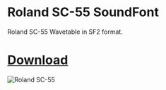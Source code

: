 # Roland SC-55 SoundFont
Roland SC-55 Wavetable in SF2 format.

# [Download](https://github.com/3119369616/Roland_SC55_SoundFont/releases/tag/v1.0.0)

![Roland SC-55](https://github.com/3119369616/Roland_SC-55_SoundFont/assets/38552079/3a6daaa9-c912-47a0-8844-27bf47e2cbb0 "Roland SC-55")
